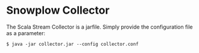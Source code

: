 # Snowplow Collector


The Scala Stream Collector is a jarfile. Simply provide the configuration file as a parameter:

```$ java -jar collector.jar --config collector.conf ```